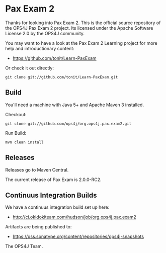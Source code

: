 Pax Exam 2
================================

Thanks for looking into Pax Exam 2.
This is the official source repository of the OPS4J Pax Exam 2 project.
Its licensed under the Apache Software License 2.0 by the OPS4J community.

You may want to have a look at the Pax Exam 2 Learning project for more help and introductionary content:

* <https://github.com/tonit/Learn-PaxExam>

Or check it out directly:

    git clone git://github.com/tonit/Learn-PaxExam.git


## Build

You'll need a machine with Java 5+ and Apache Maven 3 installed.

Checkout:

    git clone git://github.com/ops4j/org.ops4j.pax.exam2.git

Run Build:

    mvn clean install


## Releases

Releases go to Maven Central.

The current release of Pax Exam is 2.0.0-RC2.

## Continuus Integration Builds

We have a continuus integration build set up here:

* <http://ci.okidokiteam.com/hudson/job/org.ops4j.pax.exam2>

Artifacts are being published to:

* <https://oss.sonatype.org/content/repositories/ops4j-snapshots>


The OPS4J Team.
